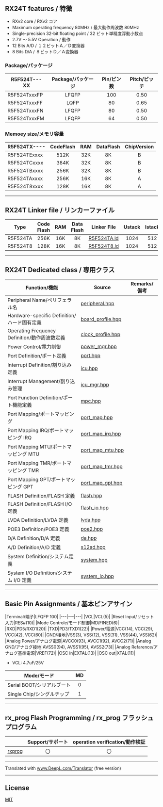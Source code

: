 
## RX24T features / 特徴

- RXv2 core / RXv2 コア
- Maximum operating frequency 80MHz / 最大動作周波数 80MHz
- Single-precision 32-bit floating point / 32 ビット単精度浮動小数点
- 2.7V ～ 5.5V Operation / 動作
- 12 Bits A/D / １２ビットＡ／Ｄ変換器
- 8 Bits D/A / ８ビットＤ／Ａ変換器

### Package/パッケージ

|R5F524T---XX|Package/パッケージ|Pin/ピン数|Pitch/ピッチ|
|---|:-:|:-:|:-:|
|R5F524TxxxFP|LFQFP|100|0.50|
|R5F524TxxxFF|LQFP|80|0.65|
|R5F524TxxxFN|LFQFP|80|0.50|
|R5F524TxxxFM|LFQFP|64|0.50|

### Memoey size/メモリ容量

|R5F524TX----|CodeFlash|RAM|DataFlash|ChipVersion|
|---|:-:|:-:|:-:|:-:|
|R5F524TExxxx|512K|32K|8K|B|
|R5F524TCxxxx|384K|32K|8K|B|
|R5F524TBxxxx|256K|32K|8K|B|
|R5F524TAxxxx|256K|16K|8K|A|
|R5F524T8xxxx|128K|16K|8K|A|

---

## RX24T Linker file / リンカーファイル

|Type|Code Flash|RAM|Data Flash|Linker File|Ustack|Istack|
|---|:-:|:-:|:-:|---|:-:|:-:|
|R5F524TA|256K|16K|8K|[R5F524TA.ld](R5F524TA.ld?ts=4)|1024|512|
|R5F524T8|128K|16K|8K|[R5F524T8.ld](R5F524T8.ld?ts=4)|1024|512|

---

## RX24T Dedicated class / 専用クラス

|Function/機能|Source|Remarks/備考|
|---|---|:-:|
|Peripheral Name/ペリフェラル名|[peripheral.hpp](peripheral.hpp?ts=4)||
|Hardware-specific Definition/ハード固有定義|[board_profile.hpp](board_profile.hpp?ts=4)||
|Operating Frequency Definition/動作周波数定義|[clock_profile.hpp](clock_profile.hpp?ts=4)||
|Power Control/電力制御|[power_mgr.hpp](power_mgr.hpp?ts=4)||
|Port Definition/ポート定義|[port.hpp](port.hpp?ts=4)||
|Interrupt Definition/割り込み定義|[icu.hpp](icu.hpp?ts=4)||
|Interrupt Management/割り込み管理|[icu_mgr.hpp](icu_mgr.hpp?ts=4)||
|Port Function Definition/ポート機能定義|[mpc.hpp](mpc.hpp?ts=4)||
|Port Mapping/ポートマッピング|[port_map.hpp](port_map.hpp?ts=4)||
|Port Mapping IRQ/ポートマッピング IRQ|[port_map_irq.hpp](port_map_irq.hpp?ts=4)||
|Port Mapping MTU/ポートマッピング MTU|[port_map_mtu.hpp](port_map_mtu.hpp?ts=4)||
|Port Mapping TMR/ポートマッピング TMR|[port_map_tmr.hpp](port_map_tmr.hpp?ts=4)||
|Port Mapping GPT/ポートマッピング GPT|[port_map_gpt.hpp](port_map_gpt.hpp?ts=4)||
|FLASH Definition/FLASH 定義|[flash.hpp](flash.hpp?ts=4)||
|FLASH Definition/FLASH I/O 定義|[flash_io.hpp](flash_io.hpp?ts=4)||
|LVDA Definition/LVDA 定義|[lvda.hpp](lvda.hpp?ts=4)||
|POE3 Definition/POE3 定義|[poe2.hpp](poe3.hpp?ts=4)||
|D/A Definition/D/A 定義|[da.hpp](da.hpp?ts=4)||
|A/D Definition/A/D 定義|[s12ad.hpp](s12ad.hpp?ts=4)||
|System Definition/システム定義|[system.hpp](system.hpp?ts=4)||
|System I/O Definition/システム I/O 定義|[system_io.hpp](system_io.hpp?ts=4)||

---

## Basic Pin Assignments / 基本ピンアサイン

|Terminal/端子|LFQFP 100|
|---|---|---|
|VCL|VCL(5)|
|Reset Input/リセット入力|RES#(10)|
|Mode Controle/モード制御|MD/FINED(6)|
|RXD|PD5/RXD1(20)|
|TXD|PD3/TXD1(22)|
|Power/電源|VCC(14), VCC(29), VCC(42), VCC(60)|
|GND/接地|VSS(3), VSS(12), VSS(31), VSS(44), VSS(62)|
|Analog Power/アナログ電源|AVCC0(93), AVCC1(92), AVCC2(71)|
|Analog GND/アナログ接地|AVSS0(94), AVSS1(95), AVSS2(73)|
|Analog Refarence/アナログ基準電源|VREF(72)|
|OSC in|EXTAL(13)|
|OSC out|XTAL(11)|

- VCL: 4.7uF/25V

|Mode/モード|MD|
|---|:---:|
|Serial BOOT/シリアルブート|0|
|Single Chip/シングルチップ|1|

---

## rx_prog Flash Programming / rx_prog フラッシュプログラム

||Support/サポート|operation verification/動作検証|
|-|:-:|:-:|
|[rxprog](../rxprog)|〇|〇|

---

Translated with www.DeepL.com/Translator (free version)

---

## License

[MIT](../LICENSE)
